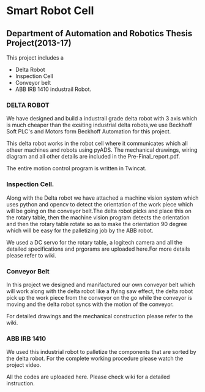 # Smart Robot Cell
## Department of Automation and Robotics Thesis Project(2013-17)

This project includes a 
* Delta Robot
* Inspection Cell
* Conveyor belt
* ABB IRB 1410 industrail Robot.


### DELTA ROBOT

We have designed and build a industrail grade delta robot with 3 axis which is much cheaper than the exsiting industrial delta robots,we use Beckhoff Soft PLC's and Motors form Beckhoff Automation for this project.

This delta robot works in the robot cell where it communicates which all otheer machines and robots using pyADS.
The mechanical drawings, wiring diagram and all other details are included in the Pre-Final_report.pdf.

The entire motion control program is written in Twincat.

### Inspection Cell.

Along with the Delta robot we have attached a machine vision system which uses python and opencv to detect the orientation of the work piece which will be going on the conveyor belt.The delta robot picks and place this on the rotary table, then the machine vision program detects the orientation and then the rotary table rotate so as to make the orientation 90 degree which will be easy for the palletizing job by the ABB robot.

We used a DC servo for the rotary table, a logitech camera and all the detailed specifications and prgorams are uploaded here.For more details please refer to wiki.

### Conveyor Belt

In this project we designed and manifactured our own conveyor belt which will work along with the delta robot like a flying saw effect, the delta robot pick up the work piece from the conveyor on the go while the conveyor is moving and the delta robot syncs with the motion of the conveyor.

For detailed drawings and the mechanical construction please refer to the wiki.

### ABB IRB 1410

We used this industrial robot to palletize the components that are sorted by the delta robot. For the complete working procedure please watch the project video.


All the codes are uploaded here. Please check wiki for a detailed instruction.
